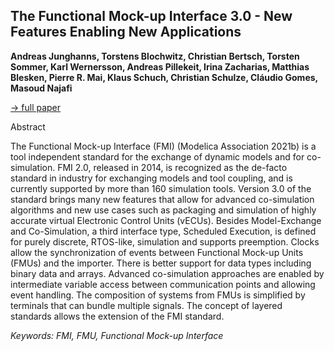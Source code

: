 
## The Functional Mock-up Interface 3.0 - New Features Enabling New Applications

**Andreas Junghanns, Torstens Blochwitz, Christian Bertsch, Torsten Sommer, Karl Wernersson, Andreas Pillekeit, Irina Zacharias, Matthias Blesken, Pierre R. Mai, Klaus Schuch, Christian Schulze, Cláudio Gomes, Masoud Najafi**

[&#8594; full paper](../proceedings/papers/Modelica2021session1A_paper1.pdf)

Abstract

The Functional Mock-up Interface (FMI) (Modelica Association
2021b) is a tool independent standard for the exchange
of dynamic models and for co-simulation. FMI
2.0, released in 2014, is recognized as the de-facto standard
in industry for exchanging models and tool coupling,
and is currently supported by more than 160 simulation
tools. Version 3.0 of the standard brings many new features
that allow for advanced co-simulation algorithms
and new use cases such as packaging and simulation of
highly accurate virtual Electronic Control Units (vECUs).
Besides Model-Exchange and Co-Simulation, a third interface
type, Scheduled Execution, is defined for purely
discrete, RTOS-like, simulation and supports preemption.
Clocks allow the synchronization of events between Functional
Mock-up Units (FMUs) and the importer. There
is better support for data types including binary data and
arrays. Advanced co-simulation approaches are enabled
by intermediate variable access between communication
points and allowing event handling. The composition of
systems from FMUs is simplified by terminals that can
bundle multiple signals. The concept of layered standards
allows the extension of the FMI standard.

*Keywords: FMI, FMU, Functional Mock-up Interface*

